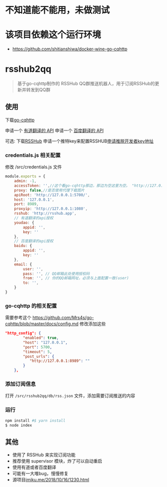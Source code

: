 # 不知道能不能用，未做测试

# 该项目依赖这个运行环境
* https://github.com/shitianshiwa/docker-wine-go-cqhttp

# rsshub2qq

> 基于go-cqhttp制作的 RSSHub QQ群推送机器人，用于订阅RSSHub的更新并转发到QQ群

## 使用

下载[go-cqhttp](https://github.com/Mrs4s/go-cqhttp/releases)



申请一个 [有道翻译的 API](http://ai.youdao.com/?keyfrom=fanyi-new-nav)
申请一个 [百度翻译的 API](http://api.fanyi.baidu.com/)

可选:
下载[RSSHub](https://github.com/DIYgod/RSSHub)
申请一个推特key来配置RSSHUB[申请推脱开发者key地址](https://developer.twitter.com/apps)

### credentials.js 相关配置

修改 /src/credentials.js 文件

```javascript
module.exports = {
    admin: -1,
    accessToken: '',//这个看go-cqhttp那边，那边为空这里为空。 "http://127.0.0.1:8989": "" 后面这个""就是accessToken
    proxy: false,//是否使用代理下载图片
    apiRoot: 'http://127.0.0.1:5700/',
    host: '127.0.0.1',
    port: 8989,
    proxyip: 'http://127.0.0.1:1080',
    rsshub: 'http://rsshub.app',
    // 有道翻译的api授权
    youdao: {
        appid: '',
        key: ''
    },
    // 百度翻译的api授权
    baidu: {
        appid: '',
        key: ''
    },
    email: {
        user: '',
        pass: '', // QQ邮箱此处使用授权码
        from: '', // 你的QQ邮箱网址，必须与上面配置一致(user)
        to: '',
    }
}
```

### go-cqhttp 的相关配置
需要参考这个
https://github.com/Mrs4s/go-cqhttp/blob/master/docs/config.md
修改添加这些
```json
"http_config": {
		"enabled": true,
		"host": "127.0.0.1",
		"port": 5700,
		"timeout": 5,
		"post_urls": {
           "http://127.0.0.1:8989": ""
        }
	},
```
### 添加订阅信息

打开 `/src/rsshub2qq/db/rss.json` 文件，添加需要订阅推送的内容

### 运行

```bash
npm install #$ yarn install 
$ node index
```

## 其他

- 使用了 RSSHub 来实现订阅功能
- 推荐使用 supervisor 模块，炸了可以自动重启
- 使用有道或者百度翻译
- 可能有一大堆bug，慢慢修复
- 源项目[imiku.me/2018/10/16/1230.html](https://imiku.me/2018/10/16/1230.html)
